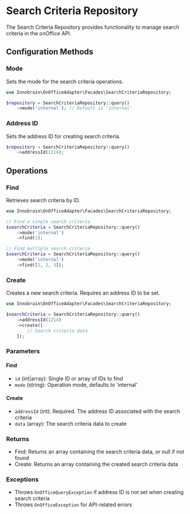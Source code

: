 # Search Criteria Repository

The Search Criteria Repository provides functionality to manage search criteria in the onOffice API.

## Configuration Methods

### Mode

Sets the mode for the search criteria operations.

```php
use Innobrain\OnOfficeAdapter\Facades\SearchCriteriaRepository;

$repository = SearchCriteriaRepository::query()
    ->mode('internal'); // Default is 'internal'
```

### Address ID

Sets the address ID for creating search criteria.

```php
$repository = SearchCriteriaRepository::query()
    ->addressId(1214);
```

## Operations

### Find

Retrieves search criteria by ID.

```php
use Innobrain\OnOfficeAdapter\Facades\SearchCriteriaRepository;

// Find a single search criteria
$searchCriteria = SearchCriteriaRepository::query()
    ->mode('internal')
    ->find(1);

// Find multiple search criteria
$searchCriteria = SearchCriteriaRepository::query()
    ->mode('internal')
    ->find([1, 2, 3]);
```

### Create

Creates a new search criteria. Requires an address ID to be set.

```php
use Innobrain\OnOfficeAdapter\Facades\SearchCriteriaRepository;

$searchCriteria = SearchCriteriaRepository::query()
    ->addressId(1214)
    ->create([
        // Search criteria data
    ]);
```

### Parameters

#### Find
- `id` (int|array): Single ID or array of IDs to find
- `mode` (string): Operation mode, defaults to 'internal'

#### Create
- `addressId` (int): Required. The address ID associated with the search criteria
- `data` (array): The search criteria data to create

### Returns

- Find: Returns an array containing the search criteria data, or null if not found
- Create: Returns an array containing the created search criteria data

### Exceptions

- Throws `OnOfficeQueryException` if address ID is not set when creating search criteria
- Throws `OnOfficeException` for API-related errors
